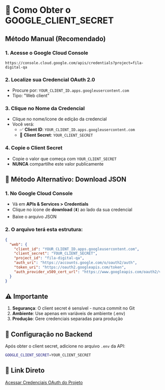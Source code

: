 # 🔐 Como Obter o GOOGLE_CLIENT_SECRET

## Método Manual (Recomendado)

### 1. Acesse o Google Cloud Console
```
https://console.cloud.google.com/apis/credentials?project=fila-digital-qa
```

### 2. Localize sua Credencial OAuth 2.0
- Procure por: `YOUR_CLIENT_ID.apps.googleusercontent.com`
- Tipo: "Web client"

### 3. Clique no Nome da Credencial
- Clique no nome/ícone de edição da credencial
- Você verá:
  - ✅ **Client ID**: `YOUR_CLIENT_ID.apps.googleusercontent.com`
  - 🔑 **Client Secret**: `YOUR_CLIENT_SECRET`

### 4. Copie o Client Secret
- Copie o valor que começa com `YOUR_CLIENT_SECRET`
- **NUNCA** compartilhe este valor publicamente

## 🔧 Método Alternativo: Download JSON

### 1. No Google Cloud Console
- Vá em **APIs & Services > Credentials**
- Clique no ícone de **download** (⬇️) ao lado da sua credencial
- Baixe o arquivo JSON

### 2. O arquivo terá esta estrutura:
```json
{
  "web": {
    "client_id": "YOUR_CLIENT_ID.apps.googleusercontent.com",
    "client_secret": "YOUR_CLIENT_SECRET",
    "project_id": "fila-digital-qa",
    "auth_uri": "https://accounts.google.com/o/oauth2/auth",
    "token_uri": "https://oauth2.googleapis.com/token",
    "auth_provider_x509_cert_url": "https://www.googleapis.com/oauth2/v1/certs"
  }
}
```

## ⚠️ Importante

1. **Segurança**: O client secret é sensível - nunca commit no Git
2. **Ambiente**: Use apenas em variáveis de ambiente (.env)
3. **Produção**: Gere credenciais separadas para produção

## 🎯 Configuração no Backend

Após obter o client secret, adicione no arquivo `.env` da API:

```bash
GOOGLE_CLIENT_SECRET=YOUR_CLIENT_SECRET
```

## 📱 Link Direto

[Acessar Credenciais OAuth do Projeto](https://console.cloud.google.com/apis/credentials?project=fila-digital-qa)


